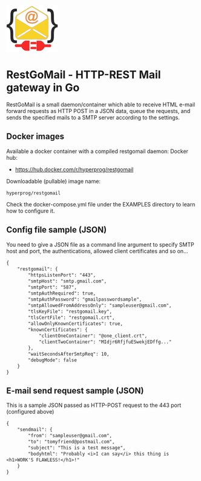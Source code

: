 ![RestGoMail logo](https://raw.githubusercontent.com/hyper-prog/restgomail/main/images/restgomail.png)

RestGoMail - HTTP-REST Mail gateway in Go
==========================================

RestGoMail is a small daemon/container which able to receive HTML e-mail forward requests 
as HTTP POST in a JSON data, queue the requests, and sends the specified
mails to a SMTP server according to the settings.

Docker images
-------------
Available a docker container with a compiled restgomail daemon:
 Docker hub:

- https://hub.docker.com/r/hyperprog/restgomail

 Downloadable (pullable) image name:
 
    hyperprog/restgomail

Check the docker-compose.yml file under the EXAMPLES directory to learn how to configure it.

Config file sample (JSON) 
-------------------------
You need to give a JSON file as a command line argument to specify
SMTP host and port, the authentications, allowed client certificates and so on...

    {
        "restgomail": {
            "httpsListenPort": "443",
            "smtpHost": "smtp.gmail.com",
            "smtpPort": "587",
            "smtpAuthRequired": true,
            "smtpAuthPassword": "gmailpasswordsample",
            "smtpAllowedFromAddressOnly": "sampleuser@gmail.com",
            "tlsKeyFile": "restgomail.key",
            "tlsCertFile": "restgomail.crt",
            "allowOnlyKnownCertificates": true,
            "knownCertificates": {
                "clientOneContainer": "@one_client.crt",
                "clientTwoContainer": "MIdjr6RfjfuESwekjEDffg..."
            },
            "waitSecondsAfterSmtpReq": 10,
            "debugMode": false
        }
    }

E-mail send request sample (JSON)
---------------------------------
This is a sample JSON passed as HTTP-POST request to the 443 port (configured above)

    {
        "sendmail": {
            "from": "sampleuser@gmail.com",
            "to": "tomyfriend@postmail.com",
            "subject": "This is a test message",
            "bodyhtml": "Probably <i>I can say</i> this thing is <h1>WORK'S FLAWLESS!</h1>!"
        }
    }

